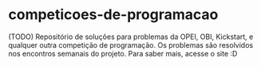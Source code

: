 # competicoes-de-programacao
(TODO) Repositório de soluções para problemas da OPEI, OBI, Kickstart, e qualquer outra competição de programação. Os problemas são resolvidos nos encontros semanais do projeto. Para saber mais, acesse o site :D
